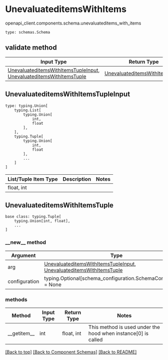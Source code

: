 # UnevaluateditemsWithItems
openapi_client.components.schema.unevaluateditems_with_items
```
type: schemas.Schema
```

## validate method
Input Type | Return Type | Notes
------------ | ------------- | -------------
[UnevaluateditemsWithItemsTupleInput](#unevaluateditemswithitemstupleinput), [UnevaluateditemsWithItemsTuple](#unevaluateditemswithitemstuple) | [UnevaluateditemsWithItemsTuple](#unevaluateditemswithitemstuple) |

## UnevaluateditemsWithItemsTupleInput
```
type: typing.Union[
    typing.List[
        typing.Union[
            int,
            float
        ],
    ],
    typing.Tuple[
        typing.Union[
            int,
            float
        ],
        ...
    ]
]
```
List/Tuple Item Type | Description | Notes
-------------------- | ------------- | -------------
float, int |  |

## UnevaluateditemsWithItemsTuple
```
base class: typing.Tuple[
    typing.Union[int, float],
    ...
]
```
### &lowbar;&lowbar;new&lowbar;&lowbar; method
Argument | Type
-------- | ------
arg      | [UnevaluateditemsWithItemsTupleInput](#unevaluateditemswithitemstupleinput), [UnevaluateditemsWithItemsTuple](#unevaluateditemswithitemstuple)
configuration | typing.Optional[schema_configuration.SchemaConfiguration] = None

### methods
Method | Input Type | Return Type | Notes
------ | ---------- | ----------- | ------
&lowbar;&lowbar;getitem&lowbar;&lowbar; | int | float, int | This method is used under the hood when instance[0] is called

[[Back to top]](#top) [[Back to Component Schemas]](../../../README.md#Component-Schemas) [[Back to README]](../../../README.md)
